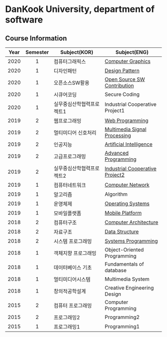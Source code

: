 # DanKook University, department of software
## Course Information

| Year| Semester | Subject(KOR) | Subject(ENG) |
| :---: | :---: | --- | --- |
| 2020 | 1 | 컴퓨터그래픽스 | [Computer Graphics](https://github.com/sangm1n/DKUniversity/tree/master/%EC%BB%B4%ED%93%A8%ED%84%B0%EA%B7%B8%EB%9E%98%ED%94%BD%EC%8A%A4) |
| 2020 | 1 | 디자인패턴 | [Design Pattern](https://github.com/sangm1n/DKUniversity/tree/master/%EB%94%94%EC%9E%90%EC%9D%B8%ED%8C%A8%ED%84%B4) |
| 2020 | 1 | 오픈소스SW활용 | [Open Source SW Contribution](https://github.com/sangm1n/DKUniversity/tree/master/%EC%98%A4%ED%94%88%EC%86%8C%EC%8A%A4SW%ED%99%9C%EC%9A%A9) |
| 2020 | 1 | 시큐어코딩 | Secure Coding |
| 2020 | 1 | 실무중심산학협력프로젝트1 | Industrial Cooperative Project1 |
| 2019 | 2 | 웹프로그래밍 | [Web Programming](https://github.com/sangm1n/DKUniversity/tree/master/%EC%9B%B9%ED%94%84%EB%A1%9C%EA%B7%B8%EB%9E%98%EB%B0%8D) |
| 2019 | 2 | 멀티미디어 신호처리 | [Multimedia Signal Processing](https://github.com/sangm1n/DKUniversity/tree/master/%EB%A9%80%ED%8B%B0%EB%AF%B8%EB%94%94%EC%96%B4%EC%8B%A0%ED%98%B8%EC%B2%98%EB%A6%AC) |
| 2019 | 2 | 인공지능 | [Artificial Intelligence](https://github.com/sangm1n/DKUniversity/tree/master/%EC%9D%B8%EA%B3%B5%EC%A7%80%EB%8A%A5) |
| 2019 | 2 | 고급프로그래밍 | [Advanced Programming](https://github.com/sangm1n/DKUniversity/tree/master/%ED%94%84%EB%A1%9C%EA%B7%B8%EB%9E%98%EB%B0%8D) |
| 2019 | 2 | 실무중심산학협력프로젝트2 | [Industrial Cooperative Project2](https://github.com/sangm1n/LookForClothes) |
| 2019 | 1 | 컴퓨터네트워크 | [Computer Network](https://github.com/sangm1n/DKUniversity/tree/master/%EC%BB%B4%ED%93%A8%ED%84%B0%EB%84%A4%ED%8A%B8%EC%9B%8C%ED%81%AC) |
| 2019 | 1 | 알고리즘 | Algorithm |
| 2019 | 1 | 운영체제 | [Operating Systems](https://github.com/sangm1n/DKUniversity/tree/master/%EC%9A%B4%EC%98%81%EC%B2%B4%EC%A0%9C) |
| 2019 | 1 | 모바일플랫폼 | [Mobile Platform](https://github.com/sangm1n/DKUniversity/tree/master/%EB%AA%A8%EB%B0%94%EC%9D%BC%ED%94%8C%EB%9E%AB%ED%8F%BC) |
| 2018 | 2 | 컴퓨터구조 | [Computer Architecture](https://github.com/sangm1n/DKUniversity/tree/master/%EC%BB%B4%ED%93%A8%ED%84%B0%EA%B5%AC%EC%A1%B0) |
| 2018 | 2 | 자료구조 | [Data Structure](https://github.com/sangm1n/DKUniversity/tree/master/%EC%9E%90%EB%A3%8C%EA%B5%AC%EC%A1%B0/material) |
| 2018 | 2 | 시스템 프로그래밍 | [Systems Programming](https://github.com/sangm1n/DKUniversity/tree/master/%EC%8B%9C%EC%8A%A4%ED%85%9C%ED%94%84%EB%A1%9C%EA%B7%B8%EB%9E%98%EB%B0%8D) |
| 2018 | 1 | 객체지향 프로그래밍 | Object-Oriented Programming |
| 2018 | 1 | 데이터베이스 기초 | Fundamentals of database |
| 2018 | 1 | 멀티미디어시스템 | Multimedia System |
| 2018 | 1 | 창의적공학설계 | Creative Engineering Design |
| 2015 | 2 | 컴퓨터 프로그래밍 | Computer Programming |
| 2015 | 2 | 프로그래밍2 | Programming2 |
| 2015 | 1 | 프로그래밍1 | Programming1 |
